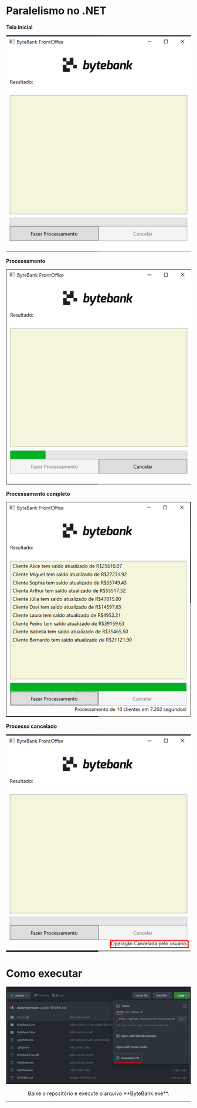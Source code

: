 # Paralelismo no .NET

**Tela inicial**

![inicial](https://github.com/paulovitornovaes/ByteBank-Threads/blob/23de29024324a15d74ad159a92337e22fc4047a0/Assets/git/1.png)

**Processamento**

![loading](https://github.com/paulovitornovaes/ByteBank-Threads/blob/23de29024324a15d74ad159a92337e22fc4047a0/Assets/git/2.png)

**Processamento completo**

![complete](https://github.com/paulovitornovaes/ByteBank-Threads/blob/23de29024324a15d74ad159a92337e22fc4047a0/Assets/git/3.png)

**Processo cancelado**

![cancelled](https://github.com/paulovitornovaes/ByteBank-Threads/blob/23de29024324a15d74ad159a92337e22fc4047a0/Assets/git/4.png)


# Como executar

![download](https://github.com/paulovitornovaes/ByteBank-Threads/blob/223740052fbb67717fad8c179bd505f10f0c941b/Assets/git/download_1.png)

<center>  Baixe o repositório e execute o arquivo **ByteBank.exe**. </center> 
  
  ---------------------------------------------------------------------------------------------------------------------------------------
